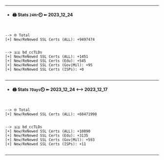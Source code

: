 

---
- #### 🖨️ **Stats** `24Hr`⏲️ ➼ 2023_12_24
```console


--> 🌐 Total
[+] New/ReNewed SSL Certs (ALL): +9497474


--> 🇧🇩 bd_ccTLDs
[+] New/ReNewed SSL Certs (ALL): +1451
[+] New/ReNewed SSL Certs (Edu): +545
[+] New/ReNewed SSL Certs (Gov|Mil): +95
[+] New/ReNewed SSL Certs (ISPs): +0


```

---
- #### 🖨️ **Stats** `7Days`⏲️ ➼ 2023_12_24 <--> 2023_12_17
```console


--> 🌐 Total
[+] New/ReNewed SSL Certs (ALL): +68471998


--> 🇧🇩 bd_ccTLDs
[+] New/ReNewed SSL Certs (ALL): +10890
[+] New/ReNewed SSL Certs (Edu): +3135
[+] New/ReNewed SSL Certs (Gov|Mil): +593
[+] New/ReNewed SSL Certs (ISPs): +11


```

---

